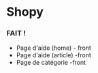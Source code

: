 # Shopy


### FAIT !

- Page d'aide (home) - front
- Page d'aide (article) -front
- Page de catégorie -front